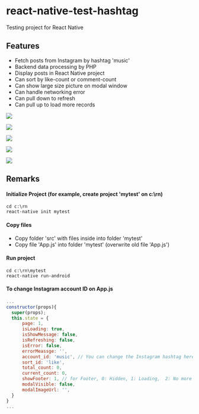 # react-native-test-hashtag

Testing project for React Native

## Features
* Fetch posts from Instagram by hashtag 'music'
* Backend data processing by PHP
* Display posts in React Native project
* Can sort by like-count or comment-count
* Can show large size picture on modal window
* Can handle networking error
* Can pull down to refresh
* Can pull up to load more records

![](https://github.com/xhalexhuang/react-native-test-hashtag/raw/master/picture/picture07.jpg)

![](https://github.com/xhalexhuang/react-native-test-hashtag/raw/master/picture/picture08.jpg)

![](https://github.com/xhalexhuang/react-native-test-hashtag/raw/master/picture/picture09.jpg)

![](https://github.com/xhalexhuang/react-native-test-hashtag/raw/master/picture/picture10.jpg)

![](https://github.com/xhalexhuang/react-native-test-hashtag/raw/master/picture/picture11.jpg)

## Remarks
#### Initialize Project (for example, create project 'mytest' on c:\rn)
```
cd c:\rn
react-native init mytest
```

#### Copy files
* Copy folder 'src' with files inside into folder 'mytest'
*	Copy file 'App.js' into folder 'mytest' (overwrite old file 'App.js')

#### Run project
```
cd c:\rn\mytest
react-native run-android
```
#### To change Instagram account ID on App.js
```javascript
...
constructor(props){
  super(props);
  this.state = {
      page: 1,
      isLoading: true,
      isShowMessage: false,
      isRefreshing: false,
      isError: false,
      errorMeassge: '',
      account_id: 'music', // You can change the Instagram hashtag here
      sort_id: 'like',
      total_count: 0,
      current_count: 0,
      showFooter: 1, // for Footer, 0: Hidden, 1: Loading,  2: No more records
      modalVisible: false,
      modalImageUrl: '',
  }
}
...
```
